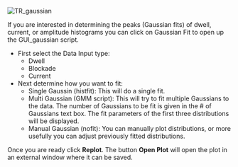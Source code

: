 ![TR_gaussian](http://ceesdekkerlab.tudelft.nl/wp-content/uploads/TR_gaussian.png)

If you are interested in determining the peaks (Gaussian fits) of dwell, current, or amplitude histograms you can click on Gaussian Fit to open up the GUI\_gaussian script.
  * First select the Data Input type:
    * Dwell
    * Blockade
    * Current
  * Next determine how you want to fit:
    * Single Gaussin (histfit): This will do a single fit.
    * Multi Gaussian (GMM script): This will try to fit multiple Gaussians to the data. The number of Gaussians to be fit is given in the # of Gaussians text box. The fit parameters of the first three distributions will be displayed.
    * Manual Gaussian (nofit): You can manually plot distributions, or more usefully you can adjust previously fitted distributions.

Once you are ready click **Replot**. The button **Open Plot** will open the plot in an external window where it can be saved.
